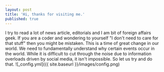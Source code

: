 ```yaml
---
layout: post
title: 'Hi, thanks for visiting me.'
published: true
---
```

I try to read a lot of news article, editorials and I am bit of foreign affairs geek. If you are a coder and wondering to yourself "I don't need to care for that stuff" then you might be mistaken. This is a time of great change in our world. We need to fundamentally understand why certain events occur in the world. While it is difficult to cut through the noise due to information overloads driven by social media, it isn't impossible. So let us try and do that.
![_config.yml]({{ site.baseurl }}/images/config.png)


